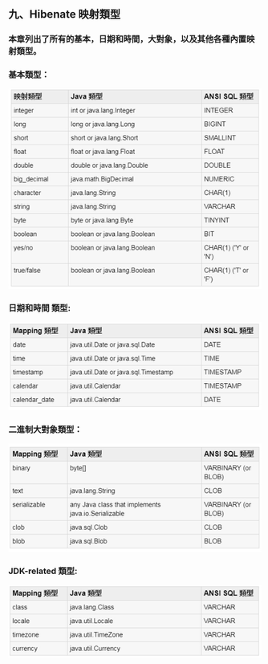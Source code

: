 ## 九、Hibenate 映射類型
### 本章列出了所有的基本，日期和時間，大對象，以及其他各種內置映射類型。
### 基本類型：
<img src="../images/Type_Mapping_1.jpg">

### 日期和時間 類型:
<img src="../images/Type_Mapping_2.jpg">

### 二進制大對象類型：
<img src="../images/Type_Mapping_3.jpg">

### JDK-related 類型:
<img src="../images/Type_Mapping_4.jpg">

